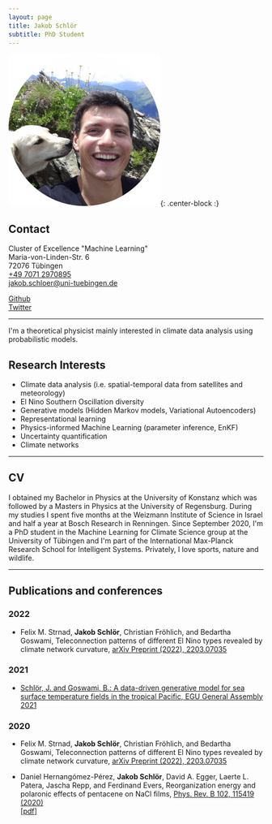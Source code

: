 ```yaml
---
layout: page
title: Jakob Schlör
subtitle: PhD Student
---
```


![JS-ProfilePic](/img/js_profile_pic.png){: .center-block :}

## Contact

Cluster of Excellence "Machine Learning"  
Maria-von-Linden-Str. 6  
72076 Tübingen  
[+49 7071 2970895](tel:+4970712970895)  
[jakob.schloer@uni-tuebingen.de](mailto:jakob.schloer@uni-tuebingen.de)  

[Github](https://github.com/jakob-schloer) \
[Twitter](https://twitter.com/schloer_jakob)


***
I'm a theoretical physicist mainly interested in climate data analysis using probabilistic models.  

## Research Interests

+ Climate data analysis (i.e. spatial-temporal data from satellites and meteorology)
+ El Nino Southern Oscillation diversity  
+ Generative models (Hidden Markov models, Variational Autoencoders)
+ Representational learning
+ Physics-informed Machine Learning (parameter inference, EnKF)
+ Uncertainty quantification 
+ Climate networks

***
## CV

I obtained my Bachelor in Physics at the University of Konstanz which was followed by a Masters in Physics at the University of Regensburg. During my studies I spent five months at the Weizmann Institute of Science in Israel and half a year at Bosch Research in Renningen. Since September 2020, I'm a PhD student in the Machine Learning for Climate Science group at the University of Tübingen and I'm part of the International Max-Planck Research School for Intelligent Systems. Privately, I love sports, nature and wildlife.     

***
## Publications and conferences

### 2022
+ Felix M. Strnad, **Jakob Schlör**, Christian Fröhlich, and Bedartha Goswami, Teleconnection patterns of different El Nino types revealed by climate network curvature, [arXiv Preprint (2022), 2203.07035](https://doi.org/10.48550/arXiv.2203.07035)

### 2021
+ [Schlör, J. and Goswami, B.: A data-driven generative model for sea surface temperature fields in the tropical Pacific, EGU General Assembly 2021](https://doi.org/10.5194/egusphere-egu21-12362)

### 2020
+ Felix M. Strnad, **Jakob Schlör**, Christian Fröhlich, and Bedartha Goswami, Teleconnection patterns of different El Nino types revealed by climate network curvature, [arXiv Preprint (2022), 2203.07035](https://doi.org/10.48550/arXiv.2203.07035)

+ Daniel Hernangómez-Pérez, **Jakob Schlör**, David A. Egger, Laerte L. Patera, Jascha Repp, and Ferdinand Evers, 
    Reorganization energy and polaronic effects of pentacene on NaCl films, 
    [Phys. Rev. B 102, 115419 (2020)](https://doi.org/10.1103/PhysRevB.102.115419) \
    [[pdf]](https://arxiv.org/abs/2005.01592)